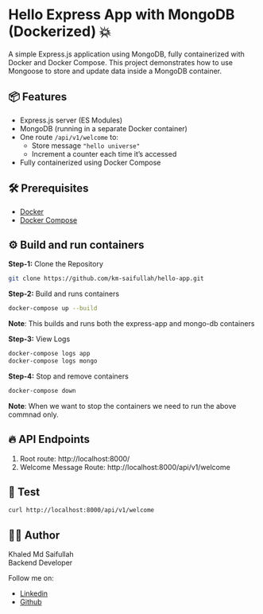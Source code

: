 # Hello Express App with MongoDB (Dockerized) 💥

A simple Express.js application using MongoDB, fully containerized with Docker and Docker Compose. This project demonstrates how to use Mongoose to store and update data inside a MongoDB container.

## 📦 Features

- Express.js server (ES Modules)
- MongoDB (running in a separate Docker container)
- One route `/api/v1/welcome` to:
  - Store message `"hello universe"`
  - Increment a counter each time it’s accessed
- Fully containerized using Docker Compose

## 🛠️ Prerequisites

- [Docker](https://www.docker.com/)
- [Docker Compose](https://docs.docker.com/compose/)

## ⚙️ Build and run containers

**Step-1:** Clone the Repository

```bash
git clone https://github.com/km-saifullah/hello-app.git
```

**Step-2:** Build and runs containers

```bash
docker-compose up --build
```

**Note**: This builds and runs both the express-app and mongo-db containers

**Step-3:** View Logs

```bash
docker-compose logs app
docker-compose logs mongo
```

**Step-4:** Stop and remove containers

```bash
docker-compose down
```

**Note**: When we want to stop the containers we need to run the above commnad only.

## 🔥 API Endpoints

1. Root route: http://localhost:8000/
2. Welcome Message Route: http://localhost:8000/api/v1/welcome

## 🚀 Test

```bash
curl http://localhost:8000/api/v1/welcome
```

## 🙋‍♂️ Author

Khaled Md Saifullah <br>
Backend Developer

Follow me on:

- [Linkedin](https://www.linkedin.com/in/kmsaifullah)
- [Github](https://github.com/km-saifullah)
